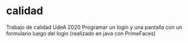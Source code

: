 # calidad
Trabajo de calidad UdeA 2020
Programar un login y una pantalla con un formulario luego del login (realizado en java con PrimeFaces)
